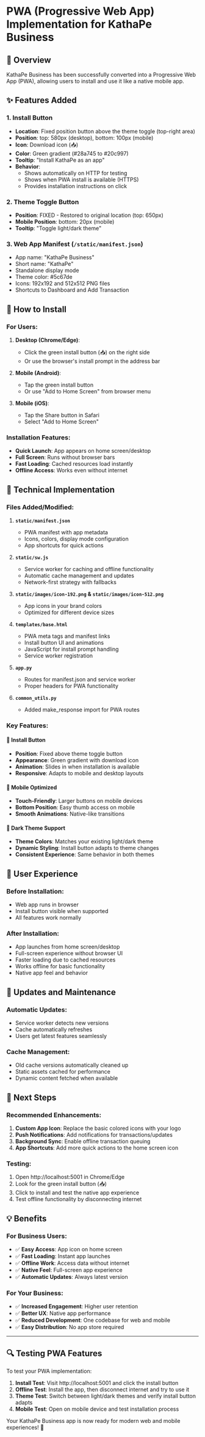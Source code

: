# PWA (Progressive Web App) Implementation for KathaPe Business

## 🎯 Overview
KathaPe Business has been successfully converted into a Progressive Web App (PWA), allowing users to install and use it like a native mobile app.

## ✨ Features Added

### 1. **Install Button**
- **Location**: Fixed position button above the theme toggle (top-right area)
- **Position**: top: 580px (desktop), bottom: 100px (mobile)
- **Icon**: Download icon (📥)
- **Color**: Green gradient (#28a745 to #20c997)
- **Tooltip**: "Install KathaPe as an app"
- **Behavior**: 
  - Shows automatically on HTTP for testing
  - Shows when PWA install is available (HTTPS)
  - Provides installation instructions on click

### 2. **Theme Toggle Button**
- **Position**: FIXED - Restored to original location (top: 650px)
- **Mobile Position**: bottom: 20px (mobile)
- **Tooltip**: "Toggle light/dark theme"

### 3. **Web App Manifest** (`/static/manifest.json`)
- App name: "KathaPe Business"
- Short name: "KathaPe"
- Standalone display mode
- Theme color: #5c67de
- Icons: 192x192 and 512x512 PNG files
- Shortcuts to Dashboard and Add Transaction

## 📱 How to Install

### For Users:
1. **Desktop (Chrome/Edge)**: 
   - Click the green install button (📥) on the right side
   - Or use the browser's install prompt in the address bar

2. **Mobile (Android)**: 
   - Tap the green install button 
   - Or use "Add to Home Screen" from browser menu

3. **Mobile (iOS)**: 
   - Tap the Share button in Safari
   - Select "Add to Home Screen"

### Installation Features:
- **Quick Launch**: App appears on home screen/desktop
- **Full Screen**: Runs without browser bars
- **Fast Loading**: Cached resources load instantly
- **Offline Access**: Works even without internet

## 🔧 Technical Implementation

### Files Added/Modified:

1. **`static/manifest.json`**
   - PWA manifest with app metadata
   - Icons, colors, display mode configuration
   - App shortcuts for quick actions

2. **`static/sw.js`** 
   - Service worker for caching and offline functionality
   - Automatic cache management and updates
   - Network-first strategy with fallbacks

3. **`static/images/icon-192.png` & `static/images/icon-512.png`**
   - App icons in your brand colors
   - Optimized for different device sizes

4. **`templates/base.html`**
   - PWA meta tags and manifest links
   - Install button UI and animations
   - JavaScript for install prompt handling
   - Service worker registration

5. **`app.py`**
   - Routes for manifest.json and service worker
   - Proper headers for PWA functionality

6. **`common_utils.py`**
   - Added make_response import for PWA routes

### Key Features:

#### 🎨 Install Button
- **Position**: Fixed above theme toggle button
- **Appearance**: Green gradient with download icon
- **Animation**: Slides in when installation is available
- **Responsive**: Adapts to mobile and desktop layouts

#### 📱 Mobile Optimized
- **Touch-Friendly**: Larger buttons on mobile devices
- **Bottom Position**: Easy thumb access on mobile
- **Smooth Animations**: Native-like transitions

#### 🌙 Dark Theme Support
- **Theme Colors**: Matches your existing light/dark theme
- **Dynamic Styling**: Install button adapts to theme changes
- **Consistent Experience**: Same behavior in both themes

## 🎯 User Experience

### Before Installation:
- Web app runs in browser
- Install button visible when supported
- All features work normally

### After Installation:
- App launches from home screen/desktop
- Full-screen experience without browser UI
- Faster loading due to cached resources
- Works offline for basic functionality
- Native app feel and behavior

## 🔄 Updates and Maintenance

### Automatic Updates:
- Service worker detects new versions
- Cache automatically refreshes
- Users get latest features seamlessly

### Cache Management:
- Old cache versions automatically cleaned up
- Static assets cached for performance
- Dynamic content fetched when available

## 🚀 Next Steps

### Recommended Enhancements:
1. **Custom App Icon**: Replace the basic colored icons with your logo
2. **Push Notifications**: Add notifications for transactions/updates
3. **Background Sync**: Enable offline transaction queuing
4. **App Shortcuts**: Add more quick actions to the home screen icon

### Testing:
1. Open http://localhost:5001 in Chrome/Edge
2. Look for the green install button (📥)
3. Click to install and test the native app experience
4. Test offline functionality by disconnecting internet

## 💡 Benefits

### For Business Users:
- ✅ **Easy Access**: App icon on home screen
- ✅ **Fast Loading**: Instant app launches
- ✅ **Offline Work**: Access data without internet
- ✅ **Native Feel**: Full-screen app experience
- ✅ **Automatic Updates**: Always latest version

### For Your Business:
- ✅ **Increased Engagement**: Higher user retention
- ✅ **Better UX**: Native app performance
- ✅ **Reduced Development**: One codebase for web and mobile
- ✅ **Easy Distribution**: No app store required

---

## 🔍 Testing PWA Features

To test your PWA implementation:

1. **Install Test**: Visit http://localhost:5001 and click the install button
2. **Offline Test**: Install the app, then disconnect internet and try to use it
3. **Theme Test**: Switch between light/dark themes and verify install button adapts
4. **Mobile Test**: Open on mobile device and test installation process

Your KathaPe Business app is now ready for modern web and mobile experiences! 🎉
